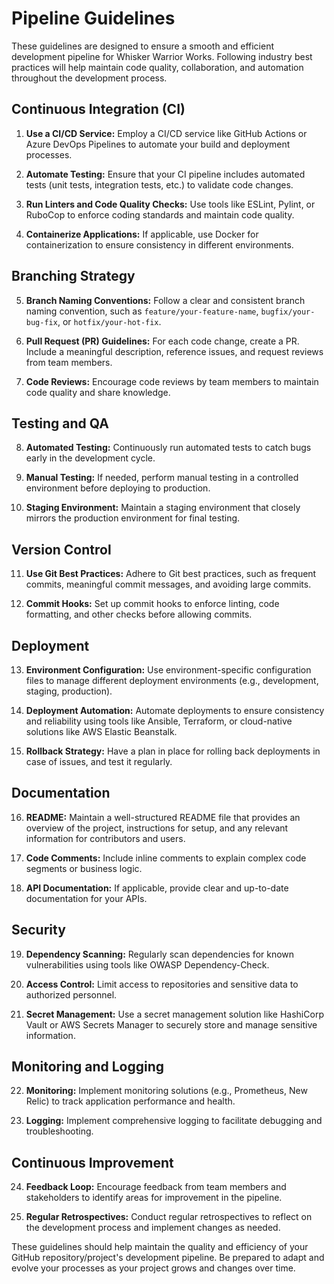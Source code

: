 # Pipeline Guidelines

These guidelines are designed to ensure a smooth and efficient development pipeline for Whisker Warrior Works. Following industry best practices will help maintain code quality, collaboration, and automation throughout the development process.

## Continuous Integration (CI)

1. **Use a CI/CD Service:** Employ a CI/CD service like GitHub Actions or Azure DevOps Pipelines to automate your build and deployment processes.

2. **Automate Testing:** Ensure that your CI pipeline includes automated tests (unit tests, integration tests, etc.) to validate code changes.

3. **Run Linters and Code Quality Checks:** Use tools like ESLint, Pylint, or RuboCop to enforce coding standards and maintain code quality.

4. **Containerize Applications:** If applicable, use Docker for containerization to ensure consistency in different environments.

## Branching Strategy

5. **Branch Naming Conventions:** Follow a clear and consistent branch naming convention, such as `feature/your-feature-name`, `bugfix/your-bug-fix`, or `hotfix/your-hot-fix`.

6. **Pull Request (PR) Guidelines:** For each code change, create a PR. Include a meaningful description, reference issues, and request reviews from team members.

7. **Code Reviews:** Encourage code reviews by team members to maintain code quality and share knowledge.

## Testing and QA

8. **Automated Testing:** Continuously run automated tests to catch bugs early in the development cycle.

9. **Manual Testing:** If needed, perform manual testing in a controlled environment before deploying to production.

10. **Staging Environment:** Maintain a staging environment that closely mirrors the production environment for final testing.

## Version Control

11. **Use Git Best Practices:** Adhere to Git best practices, such as frequent commits, meaningful commit messages, and avoiding large commits.

12. **Commit Hooks:** Set up commit hooks to enforce linting, code formatting, and other checks before allowing commits.

## Deployment

13. **Environment Configuration:** Use environment-specific configuration files to manage different deployment environments (e.g., development, staging, production).

14. **Deployment Automation:** Automate deployments to ensure consistency and reliability using tools like Ansible, Terraform, or cloud-native solutions like AWS Elastic Beanstalk.

15. **Rollback Strategy:** Have a plan in place for rolling back deployments in case of issues, and test it regularly.

## Documentation

16. **README:** Maintain a well-structured README file that provides an overview of the project, instructions for setup, and any relevant information for contributors and users.

17. **Code Comments:** Include inline comments to explain complex code segments or business logic.

18. **API Documentation:** If applicable, provide clear and up-to-date documentation for your APIs.

## Security

19. **Dependency Scanning:** Regularly scan dependencies for known vulnerabilities using tools like OWASP Dependency-Check.

20. **Access Control:** Limit access to repositories and sensitive data to authorized personnel.

21. **Secret Management:** Use a secret management solution like HashiCorp Vault or AWS Secrets Manager to securely store and manage sensitive information.

## Monitoring and Logging

22. **Monitoring:** Implement monitoring solutions (e.g., Prometheus, New Relic) to track application performance and health.

23. **Logging:** Implement comprehensive logging to facilitate debugging and troubleshooting.

## Continuous Improvement

24. **Feedback Loop:** Encourage feedback from team members and stakeholders to identify areas for improvement in the pipeline.

25. **Regular Retrospectives:** Conduct regular retrospectives to reflect on the development process and implement changes as needed.

These guidelines should help maintain the quality and efficiency of your GitHub repository/project's development pipeline. Be prepared to adapt and evolve your processes as your project grows and changes over time.
